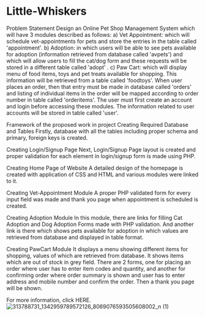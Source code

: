 # Little-Whiskers
Problem Statement
Design an Online Pet Shop Management System which will have 3 modules described as follows: a) Vet Appointment: which will schedule vet-appointments for pets and store the entries in the table called 'appointment'. b) Adoption: in which users will be able to see pets available for adoption (information retrieved from database called 'avpets') and which will allow users to fill the cat/dog form and these requests will be stored in a different table called 'adopt' . c) Paw Cart: which will display menu of food items, toys and pet treats available for shopping. This information will be retrieved from a table called 'foodtoys'. When user places an order, then that entry must be made in database called 'orders' and listing of individual items in the order will be mapped according to order number in table called 'orderitems'. The user must first create an account and login before accessing these modules. The information related to user accounts will be stored in table called 'user'.

Framework of the proposed work in project
Creating Required Database and Tables Firstly, database with all the tables including proper schema and primary, foreign keys is created.

Creating Login/Signup Page Next, Login/Signup Page layout is created and proper validation for each element in login/signup form is made using PHP.

Creating Home Page of Website A detailed design of the homepage is created with application of CSS and HTML and various modules were linked to it.

Creating Vet-Appointment Module A proper PHP validated form for every input field was made and thank you page when appointment is scheduled is created.

Creating Adoption Module In this module, there are links for filling Cat Adoption and Dog Adoption Forms made with PHP validation. And another link is there which shows pets available for adoption in which values are retrieved from database and displayed in table format.

Creating PawCart Module It displays a menu showing different items for shopping, values of which are retrieved from database. It shows items which are out of stock in grey field. There are 2 forms, one for placing an order where user has to enter item codes and quantity, and another for confirming order where order summary is shown and user has to enter address and mobile number and confirm the order. Then a thank you page will be shown.

For more information, click HERE.
![313788731_1342959789572126_8069076593505608002_n (1)](https://user-images.githubusercontent.com/93071572/206863371-2609a65e-12d3-44e6-a00a-9ec260c38768.jpg)
